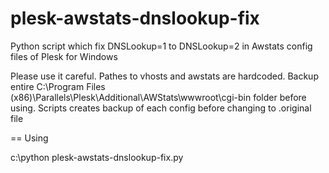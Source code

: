 plesk-awstats-dnslookup-fix
===========================

Python script which fix DNSLookup=1 to DNSLookup=2 in Awstats config files of Plesk for Windows

Please use it careful. 
Pathes to vhosts and awstats are hardcoded.
Backup entire C:\Program Files (x86)\Parallels\Plesk\Additional\AWStats\wwwroot\cgi-bin folder before using. 
Scripts creates backup of each config before changing to <old file name>.original file

== Using

c:\python plesk-awstats-dnslookup-fix.py
